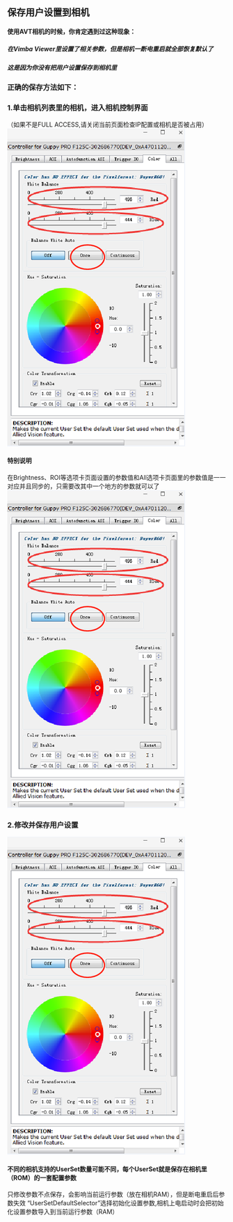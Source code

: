 ## 保存用户设置到相机

#### 使用AVT相机的时候，你肯定遇到过这种现象：
##### 在Vimba Viewer里设置了相关参数，但是相机一断电重启就全部恢复默认了
##### 这是因为你没有把用户设置保存到相机里
### 正确的保存方法如下：
### 1.单击相机列表里的相机，进入相机控制界面
（如果不是FULL ACCESS,请关闭当前页面检查IP配置或相机是否被占用）
![GitHub](White_Balance.png "GitHub,Social Coding")
#### 特别说明
在Brightness、ROI等选项卡页面设置的参数值和All选项卡页面里的参数值是一一对应并且同步的，只需要改其中一个地方的参数就可以了
![GitHub](White_Balance.png "GitHub,Social Coding")
### 2.修改并保存用户设置
![GitHub](White_Balance.png "GitHub,Social Coding")
#### 不同的相机支持的UserSet数量可能不同，每个UserSet就是保存在相机里（ROM）的一套配置参数
只修改参数不点保存，会影响当前运行参数（放在相机RAM），但是断电重启后参数失效
“UserSetDefaultSelector”选择初始化设置参数,相机上电启动时会把初始化设置参数导入到当前运行参数（RAM）
